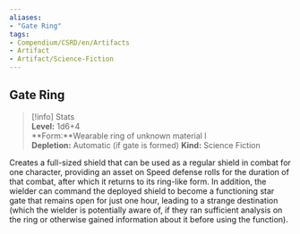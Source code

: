 ```yaml
---
aliases:
- "Gate Ring"
tags:
- Compendium/CSRD/en/Artifacts
- Artifact
- Artifact/Science-Fiction
---
```


  
## Gate Ring
>[!info] Stats  
> **Level:** 1d6+4  
> **Form:**Wearable ring of unknown material l  
> **Depletion:** Automatic (if gate is formed)
> **Kind:** Science Fiction
  
Creates a full-sized shield that can be used as a regular shield in combat for one character, providing an asset on Speed defense rolls for the duration of that combat, after which it returns to its ring-like form. In addition, the wielder can command the deployed shield to become a functioning star gate that remains open for just one hour, leading to a strange destination (which the wielder is potentially aware of, if they ran sufficient analysis on the ring or otherwise gained information about it before using the function). 